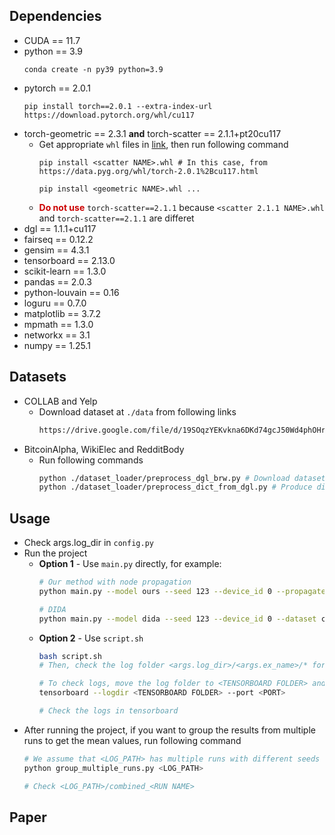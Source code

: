 ## Dependencies

- CUDA == 11.7
- python == 3.9
    ```shell
    conda create -n py39 python=3.9
    ```
- pytorch == 2.0.1
    ```shell
    pip install torch==2.0.1 --extra-index-url https://download.pytorch.org/whl/cu117
    ```
- torch-geometric == 2.3.1  **and**  torch-scatter == 2.1.1+pt20cu117
    - Get appropriate `whl` files in [link](https://data.pyg.org/whl/), then run following command
        ```shell
        pip install <scatter NAME>.whl # In this case, from https://data.pyg.org/whl/torch-2.0.1%2Bcu117.html

        pip install <geometric NAME>.whl ...
        ```
    - <font color=#cc0000>**Do not use**</font> `torch-scatter==2.1.1` because `<scatter 2.1.1 NAME>.whl` and `torch-scatter==2.1.1` are differet
- dgl == 1.1.1+cu117
- fairseq == 0.12.2
- gensim == 4.3.1
- tensorboard == 2.13.0
- scikit-learn == 1.3.0
- pandas == 2.0.3
- python-louvain == 0.16
- loguru == 0.7.0
- matplotlib == 3.7.2
- mpmath == 1.3.0
- networkx == 3.1
- numpy == 1.25.1

## Datasets
- COLLAB and Yelp
    - Download dataset at `./data` from following links
        ```bash
        https://drive.google.com/file/d/19SOqzYEKvkna6DKd74gcJ50Wd4phOHr3/view?usp=share_link
        ```
- BitcoinAlpha, WikiElec and RedditBody
    - Run following commands
        ```bash
        python ./dataset_loader/preprocess_dgl_brw.py # Download dataset, produce DGL graphs and save DGL graphs as pt files to fix node features
        python ./dataset_loader/preprocess_dict_from_dgl.py # Produce dictionaries from DGL graphs, and save dictionaries as pt files becuase we need to fix negative edges for test
        ```

## Usage
- Check args.log_dir in `config.py`
- Run the project
    - **Option 1** - Use `main.py` directly, for example:
        ```bash
        # Our method with node propagation 
        python main.py --model ours --seed 123 --device_id 0 --propagate inneraug --dataset collab --ex_name "aa"

        # DIDA
        python main.py --model dida --seed 123 --device_id 0 --dataset collab --ex_name "Dynamic aug"
        ```
    - **Option 2** - Use `script.sh`
        ```bash
        bash script.sh
        # Then, check the log folder <args.log_dir>/<args.ex_name>/* for this run

        # To check logs, move the log folder to <TENSORBOARD FOLDER> and run tensorboard
        tensorboard --logdir <TENSORBOARD FOLDER> --port <PORT>

        # Check the logs in tensorboard
        ```
- After running the project, if you want to group the results from multiple runs to get the mean values, run following command
    ```bash
    # We assume that <LOG_PATH> has multiple runs with different seeds
    python group_multiple_runs.py <LOG_PATH>

    # Check <LOG_PATH>/combined_<RUN NAME>
    ```

## Paper